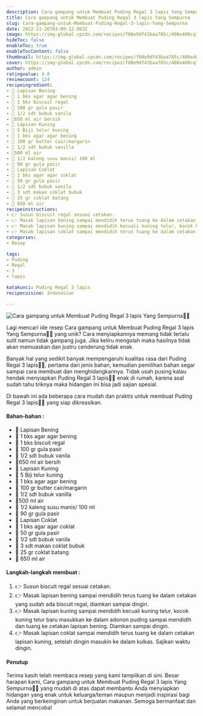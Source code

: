 ```yaml
---
description: Cara gampang untuk Membuat Puding Regal 3 lapis Yang Sempurna"
title: Cara gampang untuk Membuat Puding Regal 3 lapis Yang Sempurna
slug: Cara-gampang-untuk-Membuat-Puding-Regal-3-lapis-Yang-Sempurna
date: 2022-11-26T03:09:12.063Z
image: https://img-global.cpcdn.com/recipes/f08e9df43baa785c/400x400cq70/photo.jpg
hideToc: false
enableToc: true
enableTocContent: false
thumbnail: https://img-global.cpcdn.com/recipes/f08e9df43baa785c/400x400cq70/photo.jpg
cover: https://img-global.cpcdn.com/recipes/f08e9df43baa785c/400x400cq70/photo.jpg
author: admin
ratingvalue: 4.8
reviewcount: 124
recipeingredient:
- 💟 Lapisan Bening
- 🥣 1 bks agar agar bening
- 🍪 1 bks biscuit regal
- 🍭 100 gr gula pasir
- 🍯 1/2 sdt bubuk vanila
- 🥛650 ml air bersih
- 💛 Lapisan Kuning
- 🥚 5 Biji telur kuning
- 🥣 1 bks agar agar bening
- 🧀 100 gr butter cair/margarin
- 🍪 1/2 sdt bubuk vanilla
- 🥛500 ml air
- 🍼 1/2 kaleng susu manis/ 100 ml
- 🍭 90 gr gula pasir
- 💩 Lapisan Coklat
- 🍫 1 bks agar agar coklat
- 🍭 50 gr gula pasir
- 🥣 1/2 sdt bubuk vanila
- 🍯 3 sdt makan coklat bubuk
- 🍫 25 gr coklat batang
- 🥛 650 ml air
recipeinstructions:
- 👉 Susun biscuit regal sesuai cetakan.
- 👉 Masak lapisan bening sampai mendidih terus tuang ke dalam cetakan yang sudah ada biscuit regal, diamkan sampai dingin.
- 👉 Masak lapisan kuning sampai mendidih kecuali kuning telur, kocok kuning telur baru masukkan ke dalam adonon puding sampai mendidih dan tuang ke cetakan lapisan bening. Diamkan sampai dingin.
- 👉 Masak lapisan coklat sampai mendidih terus tuang ke dalam cetakan lapisan kuning, setelah dingin masukin ke dalam kulkas. Sajikan waktu dingin.
categories:
- Resep

tags:
- Puding
- Regal
- 3
- lapis

katakunci: Puding Regal 3 lapis
recipecuisine: Indonesian

---
```


![Cara gampang untuk Membuat Puding Regal 3 lapis Yang Sempurna👩‍🍳](https://img-global.cpcdn.com/recipes/f08e9df43baa785c/400x400cq70/photo.jpg)

Lagi mencari ide resep Cara gampang untuk Membuat Puding Regal 3 lapis Yang Sempurna👩‍🍳 yang unik? Cara menyiapkannya memang tidak terlalu sulit namun tidak gampang juga. Jika keliru mengolah maka hasilnya tidak akan memuaskan dan justru cenderung tidak enak.

Banyak hal yang sedikit banyak mempengaruhi kualitas rasa dari Puding Regal 3 lapis👩‍🍳, pertama dari jenis bahan, kemudian pemilihan bahan segar sampai cara membuat dan menghidangkannya. Tidak usah pusing kalau hendak menyiapkan Puding Regal 3 lapis👩‍🍳 enak di rumah, karena asal sudah tahu triknya maka hidangan ini bisa jadi sajian spesial.

Di bawah ini ada beberapa cara mudah dan praktis untuk membuat Puding Regal 3 lapis👩‍🍳 yang siap dikreasikan.

<!--inarticleads1-->

#### Bahan-bahan :

- 💟 Lapisan Bening
- 🥣 1 bks agar agar bening
- 🍪 1 bks biscuit regal
- 🍭 100 gr gula pasir
- 🍯 1/2 sdt bubuk vanila
- 🥛650 ml air bersih
- 💛 Lapisan Kuning
- 🥚 5 Biji telur kuning
- 🥣 1 bks agar agar bening
- 🧀 100 gr butter cair/margarin
- 🍪 1/2 sdt bubuk vanilla
- 🥛500 ml air
- 🍼 1/2 kaleng susu manis/ 100 ml
- 🍭 90 gr gula pasir
- 💩 Lapisan Coklat
- 🍫 1 bks agar agar coklat
- 🍭 50 gr gula pasir
- 🥣 1/2 sdt bubuk vanila
- 🍯 3 sdt makan coklat bubuk
- 🍫 25 gr coklat batang
- 🥛 650 ml air

<!--inarticleads2-->

#### Langkah-langkah membuat :

1. 👉 Susun biscuit regal sesuai cetakan.
1. 👉 Masak lapisan bening sampai mendidih terus tuang ke dalam cetakan yang sudah ada biscuit regal, diamkan sampai dingin.
1. 👉 Masak lapisan kuning sampai mendidih kecuali kuning telur, kocok kuning telur baru masukkan ke dalam adonon puding sampai mendidih dan tuang ke cetakan lapisan bening. Diamkan sampai dingin.
1. 👉 Masak lapisan coklat sampai mendidih terus tuang ke dalam cetakan lapisan kuning, setelah dingin masukin ke dalam kulkas. Sajikan waktu dingin.

#### Penutup

Terima kasih telah membaca resep yang kami tampilkan di sini. Besar harapan kami, Cara gampang untuk Membuat Puding Regal 3 lapis Yang Sempurna👩‍🍳 yang mudah di atas dapat membantu Anda menyiapkan hidangan yang enak untuk keluarga/teman maupun menjadi inspirasi bagi Anda yang berkeinginan untuk berjualan makanan. Semoga bermanfaat dan selamat mencoba!